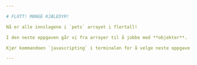 ```yaml
---

# FLOTT! MANGE KJÆLEDYR!

Nå er alle innslagene i `pets` arrayet i flertall!

I den neste oppgaven går vi fra arrayer til å jobbe med **objekter**.

Kjør kommandoen `javascripting` i terminalen for å velge neste oppgave.

---
```

